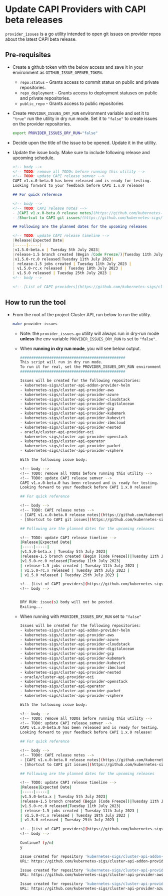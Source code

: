 # Update CAPI Providers with CAPI beta releases

`provider_issues` is a go utility intended to open git issues on provider repos about the latest CAPI beta release.

## Pre-requisites

- Create a github token with the below access and save it in your environment as `GITHUB_ISSUE_OPENER_TOKEN`.
  - `repo:status` - Grants access to commit status on public and private repositories.
  - `repo_deployment` - Grants access to deployment statuses on public and private repositories.
  - `public_repo` - Grants access to public repositories
- Create `PROVIDER_ISSUES_DRY_RUN` environment variable and set it to `"true"` run the utility in dry run mode. Set it to `"false"` to create issues on the provider repositories.

  ```sh
  export PROVIDER_ISSUES_DRY_RUN="false"
  ```

- Decide upon the title of the issue to be opened. Update it in the utility.
- Update the issue body. Make sure to include following release and upcoming schedule.
  
  ```md
  <!-- body -->
  <!-- TODO: remove all TODOs before running this utility -->
  <!-- TODO: update CAPI release semver -->
  CAPI v1.x.0-beta.0 has been released and is ready for testing.
  Looking forward to your feedback before CAPI 1.x.0 release!

  ## For quick reference

  <!-- body -->
  <!-- TODO: CAPI release notes -->
  - [CAPI v1.x.0-beta.0 release notes](https://github.com/kubernetes-sigs/cluster-api/releases/tag/v1.x.0-beta.0)
  - [Shortcut to CAPI git issues](https://github.com/kubernetes-sigs/cluster-api/issues)

  ## Following are the planned dates for the upcoming releases

  <!-- TODO: update CAPI release timeline -->
  |Release|Expected Date|
  |-----|-----|
  |v1.5.0-beta.x | Tuesday 5th July 2023|
  |release-1.5 branch created (Begin [Code Freeze])|Tuesday 11th July 2023|
  |v1.5.0-rc.0 released|Tuesday 11th July 2023|
  | release-1.5 jobs created | Tuesday 11th July 2023 |
  | v1.5.0-rc.x released | Tuesday 18th July 2023 |
  | v1.5.0 released | Tuesday 25th July 2023 |
  <!-- body -->

  <!-- [List of CAPI providers](https://github.com/kubernetes-sigs/cluster-api/blob/main/docs/release/release-tasks.md#communicate-beta-to-providers) -->
  ```

## How to run the tool

- From the root of the project Cluster API, run below to run the utility.

  ```sh
  make provider-issues
  ```

  - Note: the `provider_issues.go` utility will always run in dry-run mode **unless** the env variable `PROVIDER_ISSUES_DRY_RUN` is set to `"false"`.
  - When **running in dry run mode**, you will see below output.

    ```bash
    ###############################################
    This script will run in dry run mode.
    To run it for real, set the PROVIDER_ISSUES_DRY_RUN environment variable to "false".
    ###############################################

    Issues will be created for the following repositories:
    - kubernetes-sigs/cluster-api-addon-provider-helm
    - kubernetes-sigs/cluster-api-provider-aws
    - kubernetes-sigs/cluster-api-provider-azure
    - kubernetes-sigs/cluster-api-provider-cloudstack
    - kubernetes-sigs/cluster-api-provider-digitalocean
    - kubernetes-sigs/cluster-api-provider-gcp
    - kubernetes-sigs/cluster-api-provider-kubemark
    - kubernetes-sigs/cluster-api-provider-kubevirt
    - kubernetes-sigs/cluster-api-provider-ibmcloud
    - kubernetes-sigs/cluster-api-provider-nested
    - oracle/cluster-api-provider-oci
    - kubernetes-sigs/cluster-api-provider-openstack
    - kubernetes-sigs/cluster-api-operator
    - kubernetes-sigs/cluster-api-provider-packet
    - kubernetes-sigs/cluster-api-provider-vsphere

    With the following issue body:

    <!-- body -->
    <!-- TODO: remove all TODOs before running this utility -->
    <!-- TODO: update CAPI release semver -->
    CAPI v1.x.0-beta.0 has been released and is ready for testing.
    Looking forward to your feedback before CAPI 1.x.0 release!

    ## For quick reference

    <!-- body -->
    <!-- TODO: CAPI release notes -->
    - [CAPI v1.x.0-beta.0 release notes](https://github.com/kubernetes-sigs/cluster-api/releases/tag/v1.x.0-beta.0)
    - [Shortcut to CAPI git issues](https://github.com/kubernetes-sigs/cluster-api/issues)

    ## Following are the planned dates for the upcoming releases

    <!-- TODO: update CAPI release timeline -->
    |Release|Expected Date|
    |-----|-----|
    |v1.5.0-beta.x | Tuesday 5th July 2023|
    |release-1.5 branch created (Begin [Code Freeze])|Tuesday 11th July 2023|
    |v1.5.0-rc.0 released|Tuesday 11th July 2023|
    | release-1.5 jobs created | Tuesday 11th July 2023 |
    | v1.5.0-rc.x released | Tuesday 18th July 2023 |
    | v1.5.0 released | Tuesday 25th July 2023 |

    <!-- [List of CAPI providers](https://github.com/kubernetes-sigs/cluster-api/blob/main/docs/release/release-tasks.md#communicate-beta-to-providers) -->
    <!-- body -->


    DRY RUN: issue(s) body will not be posted.
    Exiting...
    ```
  
  - When running with `PROVIDER_ISSUES_DRY_RUN` set to `"false"`
  
    ```bash
    Issues will be created for the following repositories:
    - kubernetes-sigs/cluster-api-addon-provider-helm
    - kubernetes-sigs/cluster-api-provider-aws
    - kubernetes-sigs/cluster-api-provider-azure
    - kubernetes-sigs/cluster-api-provider-cloudstack
    - kubernetes-sigs/cluster-api-provider-digitalocean
    - kubernetes-sigs/cluster-api-provider-gcp
    - kubernetes-sigs/cluster-api-provider-kubemark
    - kubernetes-sigs/cluster-api-provider-kubevirt
    - kubernetes-sigs/cluster-api-provider-ibmcloud
    - kubernetes-sigs/cluster-api-provider-nested
    - oracle/cluster-api-provider-oci
    - kubernetes-sigs/cluster-api-provider-openstack
    - kubernetes-sigs/cluster-api-operator
    - kubernetes-sigs/cluster-api-provider-packet
    - kubernetes-sigs/cluster-api-provider-vsphere

    With the following issue body:

    <!-- body -->
    <!-- TODO: remove all TODOs before running this utility -->
    <!-- TODO: update CAPI release semver -->
    CAPI v1.x.0-beta.0 has been released and is ready for testing.
    Looking forward to your feedback before CAPI 1.x.0 release!

    ## For quick reference

    <!-- body -->
    <!-- TODO: CAPI release notes -->
    - [CAPI v1.x.0-beta.0 release notes](https://github.com/kubernetes-sigs/cluster-api/releases/tag/v1.x.0-beta.0)
    - [Shortcut to CAPI git issues](https://github.com/kubernetes-sigs/cluster-api/issues)

    ## Following are the planned dates for the upcoming releases

    <!-- TODO: update CAPI release timeline -->
    |Release|Expected Date|
    |-----|-----|
    |v1.5.0-beta.x | Tuesday 5th July 2023|
    |release-1.5 branch created (Begin [Code Freeze])|Tuesday 11th July 2023|
    |v1.5.0-rc.0 released|Tuesday 11th July 2023|
    | release-1.5 jobs created | Tuesday 11th July 2023 |
    | v1.5.0-rc.x released | Tuesday 18th July 2023 |
    | v1.5.0 released | Tuesday 25th July 2023 |

    <!-- [List of CAPI providers](https://github.com/kubernetes-sigs/cluster-api/blob/main/docs/release/release-tasks.md#communicate-beta-to-providers) -->
    <!-- body -->

    Continue? (y/n)
    y

    Issue created for repository 'kubernetes-sigs/cluster-api-addon-provider-helm'
    URL: https://github.com/kubernetes-sigs/cluster-api-addon-provider-helm/issues/1234

    Issue created for repository 'kubernetes-sigs/cluster-api-provider-aws'
    URL: https://github.com/kubernetes-sigs/cluster-api-provider-aws/issues/1234

    Issue created for repository 'kubernetes-sigs/cluster-api-provider-azure'
    URL: https://github.com/kubernetes-sigs/cluster-api-provider-azure/issues/1234
    ```
